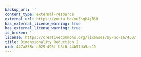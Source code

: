 ```yaml
---
backup_url: ''
content_type: external-resource
external_url: https://youtu.be/yuZsgH4jR60
has_external_licence_warning: true
has_external_license_warning: true
is_broken: ''
license: https://creativecommons.org/licenses/by-nc-sa/4.0/
title: Dimensionality Reduction I
uid: 447a838c-a029-495f-b8f0-44b57da5ac10
---
```

